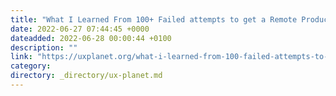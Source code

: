 ```yaml
---
title: "What I Learned From 100+ Failed attempts to get a Remote Product Design job"
date: 2022-06-27 07:44:45 +0000
dateadded: 2022-06-28 00:00:44 +0100
description: ""
link: "https://uxplanet.org/what-i-learned-from-100-failed-attempts-to-get-a-remote-product-design-job-df9268c861f?source=rss----819cc2aaeee0---4"
category:
directory: _directory/ux-planet.md
---
```

